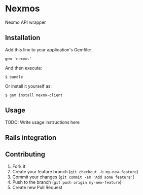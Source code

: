 # Nexmos

Nexmo API wrapper

## Installation

Add this line to your application's Gemfile:

    gem 'nexmos'

And then execute:

    $ bundle

Or install it yourself as:

    $ gem install nexmo-client

## Usage

TODO: Write usage instructions here

## Rails integration



## Contributing

1. Fork it
2. Create your feature branch (`git checkout -b my-new-feature`)
3. Commit your changes (`git commit -am 'Add some feature'`)
4. Push to the branch (`git push origin my-new-feature`)
5. Create new Pull Request
